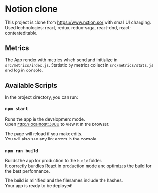 # Notion clone

This project is clone from https://www.notion.so/ with small UI changing. Used technologies: react, redux, redux-saga, react-dnd, react-contenteditable.

## Metrics

The App render with metrics which send and initialize in `src/metrics/index.js`. Statistic by metrics collect in `src/metrics/stats.js` and log in console.

## Available Scripts

In the project directory, you can run:

### `npm start`

Runs the app in the development mode.\
Open [http://localhost:3000](http://localhost:3000) to view it in the browser.

The page will reload if you make edits.\
You will also see any lint errors in the console.

### `npm run build`

Builds the app for production to the `build` folder.\
It correctly bundles React in production mode and optimizes the build for the best performance.

The build is minified and the filenames include the hashes.\
Your app is ready to be deployed!
